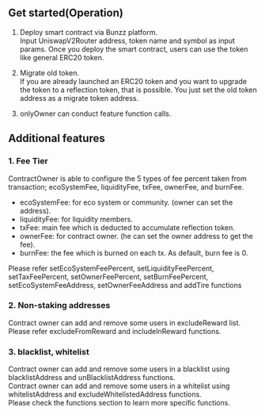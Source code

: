 ## Get started(Operation)

1. Deploy smart contract via Bunzz platform.  
Input UniswapV2Router address, token name and symbol as input params.
Once you deploy the smart contract, users can use the token like general ERC20 token.

2. Migrate old token.  
If you are already launched an ERC20 token and you want to upgrade the token to a reflection token, that is possible.
You just set the old token address as a migrate token address.

3. onlyOwner can conduct feature function calls.

## Additional features

### 1. Fee Tier
ContractOwner is able to configure the 5 types of fee percent taken from transaction; ecoSystemFee, liquidityFee, txFee, ownerFee, and burnFee.

- ecoSystemFee: for eco system or community. (owner can set the address).
- liquidityFee: for liquidity members.
- txFee: main fee which is deducted to accumulate reflection token.
- ownerFee: for contract owner. (he can set the owner address to get the fee). 
- burnFee: the fee which is burned on each tx. As default, burn fee is 0.

Please refer setEcoSystemFeePercent, setLiquidityFeePercent, setTaxFeePercent, setOwnerFeePercent, setBurnFeePercent, setEcoSystemFeeAddress, setOwnerFeeAddress and addTire functions

### 2. Non-staking addresses

Contract owner can add and remove some users in excludeReward list.
Please refer excludeFromReward and includeInReward functions.

### 3. blacklist, whitelist
Contract owner can add and remove some users in a blacklist using blacklistAddress and unBlacklistAddress functions.  
Contract owner can add and remove some users in a whitelist using whitelistAddress and excludeWhitelistedAddress functions.  
Please check the functions section to learn more specific functions.